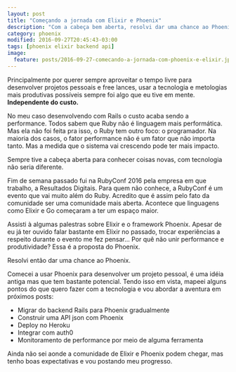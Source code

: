 ```yaml
---
layout: post
title: "Começando a jornada com Elixir e Phoenix"
description: "Com a cabeça bem aberta, resolvi dar uma chance ao Phoenix e Elixir."
category: phoenix
modified: 2016-09-27T20:45:43-03:00
tags: [phoenix elixir backend api]
image:
  feature: posts/2016-09-27-comecando-a-jornada-com-phoenix-e-elixir.jpg
---
```


Principalmente por querer sempre aproveitar o tempo livre para desenvolver projetos pessoais e free lances, usar a tecnologia e metologias mais produtivas possíveis sempre foi algo que eu tive em mente. **Independente do custo.**

No meu caso desenvolvendo com Rails o custo acaba sendo a performance. Todos sabem que Ruby não é linguagem mais performática. Mas ela não foi feita pra isso, o Ruby tem outro foco: o programador. Na maioria dos casos, o fator performance não é um fator que não importa tanto. Mas a medida que o sistema vai crescendo pode ter mais impacto.

Sempre tive a cabeça aberta para conhecer coisas novas, com tecnologia não seria diferente.

Fim de semana passado fui na RubyConf 2016 pela empresa em que trabalho, a Resultados Digitais. Para quem não conhece, a RubyConf é um evento que vai muito além do Ruby. Acredito que é assim pelo fato da comunidade ser uma comunidade mais aberta. Acontece que linguagens como Elixir e Go começaram a ter um espaço maior.

Assisti à algumas palestras sobre Elixir e o framework Phoenix. Apesar de eu já ter ouvido falar bastante em Elixir no passado, trocar experiências a respeito durante o evento me fez pensar... Por quê não unir performance e produtividade? Essa é a proposta do Phoenix.

Resolvi então dar uma chance ao Phoenix.

Comecei a usar Phoenix para desenvolver um projeto pessoal, é uma idéia antiga mas que tem bastante potencial. Tendo isso em vista, mapeei alguns pontos do que quero fazer com a tecnologia e vou abordar a aventura em próximos posts:

- Migrar do backend Rails para Phoenix gradualmente
- Construir uma API json com Phoenix
- Deploy no Heroku
- Integrar com auth0
- Monitoramento de performance por meio de alguma ferramenta

Ainda não sei aonde a comunidade de Elixir e Phoenix podem chegar, mas tenho boas expectativas e vou postando meu progresso.
